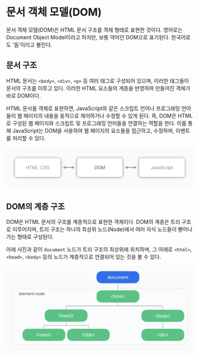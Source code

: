 # 문서 객체 모델(DOM)

문서 객체 모델(DOM)은 HTML 문서 구조를 객체 형태로 표현한 것이다. 영어로는 Document Object Model이라고 하지만, 보통 약어인 DOM으로 표기된다. 한국어로도 '돔'이라고 불린다.

## 문서 구조

HTML 문서는 `<body>`, `<div>`, `<p>` 등 여러 태그로 구성되어 있으며, 이러한 태그들이 문서의 구조를 이루고 있다. 이러한 HTML 요소들의 계층을 반영하여 만들어진 객체가 바로 DOM이다.

HTML 문서를 객체로 표현하면, JavaScript와 같은 스크립트 언어나 프로그래밍 언어들이 웹 페이지의 내용을 동적으로 제어하거나 수정할 수 있게 된다. 즉, DOM은 HTML로 구성된 웹 페이지와 스크립트 및 프로그래밍 언어들을 연결하는 역할을 한다. 이를 통해 JavaScript는 DOM을 사용하여 웹 페이지의 요소들을 접근하고, 수정하며, 이벤트를 처리할 수 있다.

<img src="../img/DOM-diagram.png" />

## DOM의 계층 구조

DOM은 HTML 문서의 구조를 계층적으로 표현한 객체이다. DOM의 계층은 트리 구조로 이루어지며, 트리 구조는 하나의 최상위 노드(Node)에서 여러 자식 노드들이 뻗어나가는 형태로 구성된다.

아래 사진과 같이 `document` 노드가 트리 구조의 최상위에 위치하며, 그 아래로 `<html>`, `<head>`, `<body>` 등의 노드가 계층적으로 연결되어 있는 것을 볼 수 있다.

<img src="../img/DOM-node.png" />

